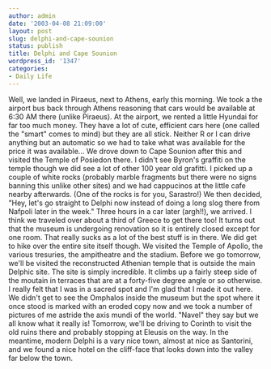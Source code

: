 ```yaml
---
author: admin
date: '2003-04-08 21:09:00'
layout: post
slug: delphi-and-cape-sounion
status: publish
title: Delphi and Cape Sounion
wordpress_id: '1347'
categories:
- Daily Life
---
```


Well, we landed in Piraeus, next to Athens, early this morning. We took
a the airport bus back through Athens reasoning that cars would be
available at 6:30 AM there (unlike Piraeus). At the airport, we rented a
little Hyundai for far too much money. They have a lot of cute,
efficient cars here (one called the "smart" comes to mind) but they are
all stick. Neither R or I can drive anything but an automatic so we had
to take what was available for the price it was available... We drove
down to Cape Sounion after this and visited the Temple of Posiedon
there. I didn't see Byron's graffiti on the temple though we did see a
lot of other 100 year old grafitti. I picked up a couple of white rocks
(probably marble fragments but there were no signs banning this unlike
other sites) and we had cappucinos at the little cafe nearby afterwards.
(One of the rocks is for you, Sarastro!) We then decided, "Hey, let's go
straight to Delphi now instead of doing a long slog there from Nafpoli
later in the week." Three hours in a car later (argh!!), we arrived. I
think we traveled over about a third of Greece to get there too! It
turns out that the museum is undergoing renovation so it is entirely
closed except for one room. That really sucks as a lot of the best stuff
is in there. We did get to hike over the entire site itself though. We
visited the Temple of Apollo, the various tresuries, the ampitheatre and
the stadium. Before we go tomorrow, we'll be visited the reconstructed
Athenian temple that is outside the main Delphic site. The site is
simply incredible. It climbs up a fairly steep side of the moutain in
terraces that are at a forty-five degree angle or so otherwise. I really
felt that I was in a sacred spot and I'm glad that I made it out here.
We didn't get to see the Omphalos inside the museum but the spot where
it once stood is marked with an eroded copy now and we took a number of
pictures of me astride the axis mundi of the world. "Navel" they say but
we all know what it really is! Tomorrow, we'll be driving to Corinth to
visit the old ruins there and probably stopping at Eleusis on the way.
In the meantime, modern Delphi is a vary nice town, almost at nice as
Santorini, and we found a nice hotel on the cliff-face that looks down
into the valley far below the town.
